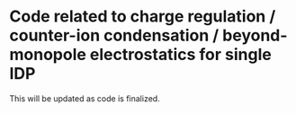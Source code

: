 # Code related to charge regulation / counter-ion condensation / beyond-monopole electrostatics for single IDP

This will be updated as code is finalized.
